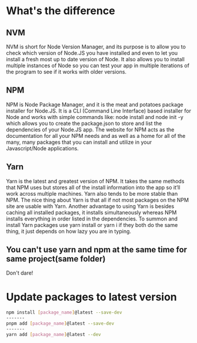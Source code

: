 # What's the difference
## NVM
NVM is short for Node Version Manager, and its purpose is to allow you to check which version of Node.JS you have installed and even to let you install a fresh most up to date version of Node. It also allows you to install multiple instances of Node so you can test your app in multiple iterations of the program to see if it works with older versions.
## NPM
NPM is Node Package Manager, and it is the meat and potatoes package installer for Node.JS. It is a CLI (Command Line Interface) based installer for Node and works with simple commands like: node install and node init -y which allows you to create the package.json to store and list the dependencies of your Node.JS app. The website for NPM acts as the documentation for all your NPM needs and as well as a home for all of the many, many packages that you can install and utilize in your Javascript/Node applications.
## Yarn
Yarn is the latest and greatest version of NPM. It takes the same methods that NPM uses but stores all of the install information into the app so it’ll work across multiple machines. Yarn also tends to be more stable than NPM. The nice thing about Yarn is that all if not most packages on the NPM site are usable with Yarn. Another advantage to using Yarn is besides caching all installed packages, it installs simultaneously whereas NPM installs everything in order listed in the dependencies. To summon and install Yarn packages use yarn install or yarn i if they both do the same thing, it just depends on how lazy you are in typing.
## You can't use yarn and npm at the same time for same project(same folder)
Don't dare!

# Update packages to latest version
```bash
npm install [package_name]@latest --save-dev
-------
pnpm add [package_name]@latest --save-dev
-------
yarn add [package_name]@latest --dev
```
